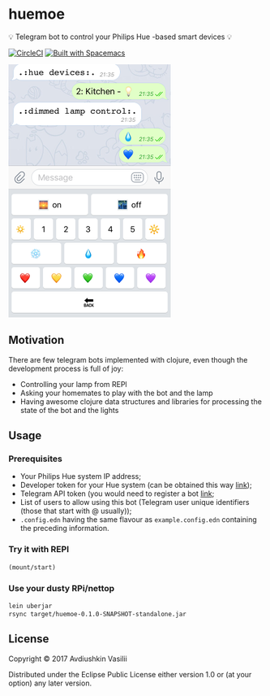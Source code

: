# huemoe
💡 Telegram bot to control your Philips Hue -based smart devices 💡

[![CircleCI](https://circleci.com/gh/dixel/huemoe.svg?style=svg)](https://circleci.com/gh/dixel/huemoe)
[![Built with Spacemacs](https://cdn.rawgit.com/syl20bnr/spacemacs/442d025779da2f62fc86c2082703697714db6514/assets/spacemacs-badge.svg)](http://spacemacs.org)

![](./pic/screenshot.png)

## Motivation
There are few telegram bots implemented with clojure, even though the development process
is full of joy:
- Controlling your lamp from REPl
- Asking your homemates to play with the bot and the lamp
- Having awesome clojure data structures and libraries for processing the state of the bot and the lights

## Usage

### Prerequisites
- Your Philips Hue system IP address;
- Developer token for your Hue system (can be obtained this way [link](https://developers.meethue.com/documentation/getting-started));
- Telegram API token (you would need to register a bot [link](https://core.telegram.org/bots#6-botfather);
- List of users to allow using this bot (Telegram user unique identifiers (those that start with @ usually));
- `.config.edn` having the same flavour as `example.config.edn` containing the preceding information.

### Try it with REPl

```clojure
(mount/start)
```

### Use your dusty RPi/nettop
```
lein uberjar
rsync target/huemoe-0.1.0-SNAPSHOT-standalone.jar
```


## License

Copyright © 2017 Avdiushkin Vasilii

Distributed under the Eclipse Public License either version 1.0 or (at your option) any later version.
